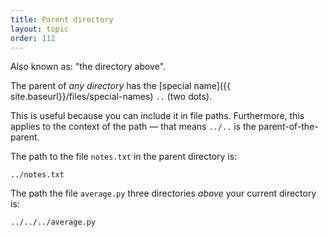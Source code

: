```yaml
---
title: Parent directory
layout: topic
order: 112
---
```


Also known as: "the directory above".

The parent of _any directory_ has the
[special name]({{ site.baseurl}}/files/special-names) `..` (two dots).

This is useful because you can include it in file paths. Furthermore, this
applies to the context of the path — that means `../..` is the
parent-of-the-parent.

The path to the file `notes.txt` in the parent directory is:

    ../notes.txt

The path the file `average.py` three directories _above_ your
current directory is:

    ../../../average.py



